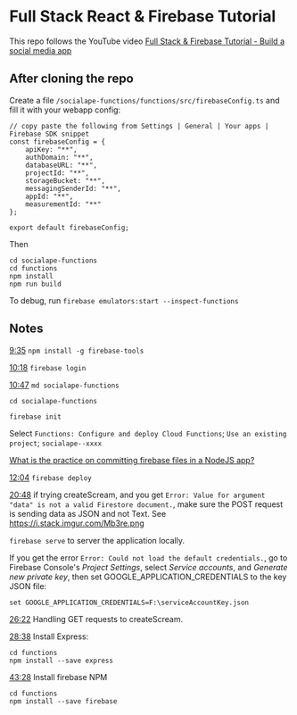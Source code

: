 # Full Stack React &amp; Firebase Tutorial

This repo follows the YouTube video [Full Stack & Firebase Tutorial - Build a social media app](https://youtu.be/m_u6P5k0vP0?t=1)

## After cloning the repo
Create a file  `/socialape-functions/functions/src/firebaseConfig.ts` and fill it with your webapp config:

```
// copy paste the following from Settings | General | Your apps | Firebase SDK snippet
const firebaseConfig = {
    apiKey: "**",
    authDomain: "**",
    databaseURL: "**",
    projectId: "**",
    storageBucket: "**",
    messagingSenderId: "**",
    appId: "**",
    measurementId: "**"
};

export default firebaseConfig;
```

Then

```
cd socialape-functions
cd functions
npm install
npm run build
```

To debug, run `firebase emulators:start --inspect-functions`

## Notes

[9:35](https://youtu.be/m_u6P5k0vP0?t=575) `npm install -g firebase-tools`

[10:18](https://youtu.be/m_u6P5k0vP0?t=618) `firebase login`

[10:47](https://youtu.be/m_u6P5k0vP0?t=647)
`md socialape-functions`

`cd socialape-functions`

`firebase init`

Select `Functions: Configure and deploy Cloud Functions`; `Use an existing project`; `socialape--xxxx`

[What is the practice on committing firebase files in a NodeJS app?](https://stackoverflow.com/questions/43527359/what-is-the-practice-on-committing-firebase-files-in-a-nodejs-app)

[12:04](https://youtu.be/m_u6P5k0vP0?t=724) `firebase deploy`

[20:48](https://youtu.be/m_u6P5k0vP0?t=1248) if trying createScream, and you get `Error: Value for argument "data" is not a valid Firestore document.`, 
make sure the POST request is sending data as JSON and not Text. See https://i.stack.imgur.com/Mb3re.png

`firebase serve` to server the application locally.

If you get the error `Error: Could not load the default credentials.`, go to Firebase Console's *Project Settings*, select *Service accounts*, 
and *Generate new private key*, then set GOOGLE_APPLICATION_CREDENTIALS to the key JSON file:

`set GOOGLE_APPLICATION_CREDENTIALS=F:\serviceAccountKey.json`

[26:22](https://youtu.be/m_u6P5k0vP0?t=1582) Handling GET requests to createScream.

[28:38](https://youtu.be/m_u6P5k0vP0?t=1718) Install Express:

```
cd functions
npm install --save express
```

[43:28](https://youtu.be/m_u6P5k0vP0?t=2608) Install firebase NPM
```
cd functions
npm install --save firebase
```

